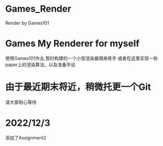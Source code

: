 # Games_Render
Render by Games101

# Games My Renderer for myself
使用Games101作业,暂时构建的一个小型渲染器用来练手
或者在这里实现一些paper上的渲染算法，以及准备毕设

# 由于最近期末将近，稍微托更一个Git
请大家耐心等待

# 2022/12/3
添加了Assignment2